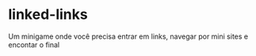 # linked-links
 Um minigame onde você precisa entrar em links, navegar por mini sites e encontar o final
